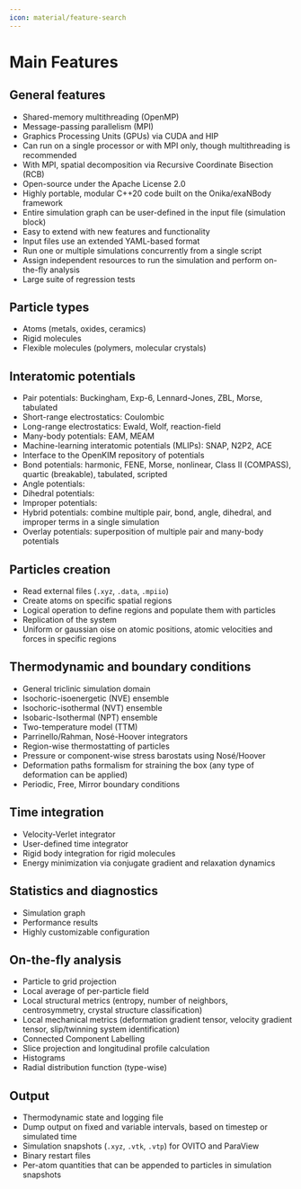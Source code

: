 ```yaml
---
icon: material/feature-search
---  
```


# **Main Features**

## **General features**

- Shared-memory multithreading (OpenMP)
- Message-passing parallelism (MPI)
- Graphics Processing Units (GPUs) via CUDA and HIP
- Can run on a single processor or with MPI only, though multithreading is recommended
- With MPI, spatial decomposition via Recursive Coordinate Bisection (RCB)
- Open-source under the Apache License 2.0
- Highly portable, modular C++20 code built on the Onika/exaNBody framework
- Entire simulation graph can be user-defined in the input file (simulation block)
- Easy to extend with new features and functionality
- Input files use an extended YAML-based format
- Run one or multiple simulations concurrently from a single script
- Assign independent resources to run the simulation and perform on-the-fly analysis
- Large suite of regression tests

## **Particle types**

- Atoms (metals, oxides, ceramics)
- Rigid molecules
- Flexible molecules (polymers, molecular crystals)

## **Interatomic potentials**

- Pair potentials: Buckingham, Exp-6, Lennard-Jones, ZBL, Morse, tabulated
- Short-range electrostatics: Coulombic
- Long-range electrostatics: Ewald, Wolf, reaction-field
- Many-body potentials: EAM, MEAM
- Machine-learning interatomic potentials (MLIPs): SNAP, N2P2, ACE
- Interface to the OpenKIM repository of potentials
- Bond potentials: harmonic, FENE, Morse, nonlinear, Class II (COMPASS), quartic (breakable), tabulated, scripted
- Angle potentials:
- Dihedral potentials:
- Improper potentials:
- Hybrid potentials: combine multiple pair, bond, angle, dihedral, and improper terms in a single simulation
- Overlay potentials: superposition of multiple pair and many-body potentials

## **Particles creation**

- Read external files (``.xyz``, ``.data``, ``.mpiio``)
- Create atoms on specific spatial regions 
- Logical operation to define regions and populate them with particles
- Replication of the system
- Uniform or gaussian oise on atomic positions, atomic velocities and forces in specific regions

## **Thermodynamic and boundary conditions**

- General triclinic simulation domain
- Isochoric-isoenergetic (NVE) ensemble
- Isochoric-isothermal (NVT) ensemble
- Isobaric-Isothermal (NPT) ensemble
- Two-temperature model (TTM)
- Parrinello/Rahman, Nosé-Hoover integrators
- Region-wise thermostatting of particles
- Pressure or component-wise stress barostats using Nosé/Hoover
- Deformation paths formalism for straining the box (any type of deformation can be applied)
- Periodic, Free, Mirror boundary conditions

## **Time integration**

- Velocity-Verlet integrator
- User-defined time integrator
- Rigid body integration for rigid molecules
- Energy minimization via conjugate gradient and relaxation dynamics

## **Statistics and diagnostics**

- Simulation graph
- Performance results
- Highly customizable configuration

## **On-the-fly analysis**

- Particle to grid projection
- Local average of per-particle field
- Local structural metrics (entropy, number of neighbors, centrosymmetry, crystal structure classification)
- Local mechanical metrics (deformation gradient tensor, velocity gradient tensor, slip/twinning system identification)
- Connected Component Labelling
- Slice projection and longitudinal profile calculation
- Histograms
- Radial distribution function (type-wise)

## **Output**

- Thermodynamic state and logging file
- Dump output on fixed and variable intervals, based on timestep or simulated time
- Simulation snapshots (``.xyz``, ``.vtk``, ``.vtp``) for OVITO and ParaView
- Binary restart files
- Per-atom quantities that can be appended to particles in simulation snapshots
